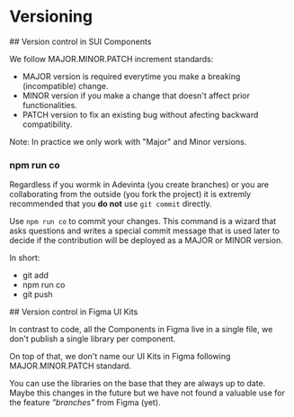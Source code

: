 # Versioning

## Version control in SUI Components

We follow MAJOR.MINOR.PATCH increment standards:

- MAJOR version is required everytime you make a breaking (incompatible) change.
- MINOR version if you make a change that doesn't affect prior functionalities.
- PATCH version to fix an existing bug without afecting backward compatibility.

Note: In practice we only work with "Major" and Minor versions.

### npm run co

Regardless if you wormk in Adevinta (you create branches) or you are collaborating from the outside (you fork the project) it is extremly recommended that you **do not** use `git commit` directly.

Use `npm run co` to commit your changes. This command is a wizard that asks questions and writes a special commit message that is used later to decide if the contribution will be deployed as a MAJOR or MINOR version.

In short:

- git add
- npm run co
- git push

## Version control in Figma UI Kits

In contrast to code, all the Components in Figma live in a single file, we don't publish a single library per component.

On top of that, we don't name our UI Kits in Figma following MAJOR.MINOR.PATCH standard.

You can use the libraries on the base that they are always up to date. Maybe this changes in the future but we have not found a valuable use for the feature _"branches"_ from Figma (yet).


